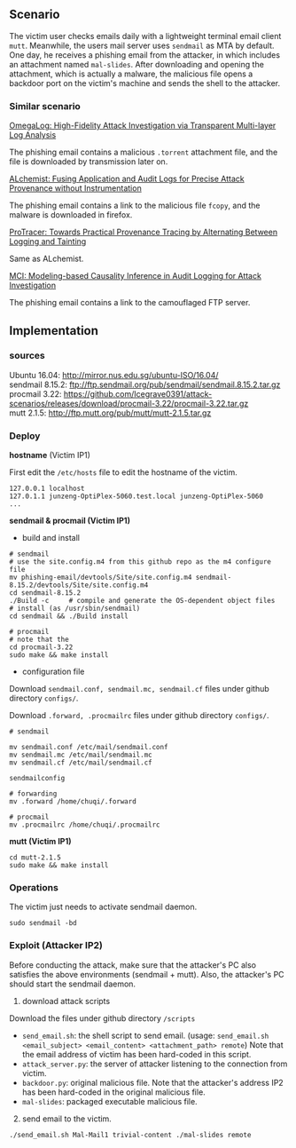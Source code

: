 ## Scenario

The victim user checks emails daily with a lightweight terminal email client `mutt`. Meanwhile, the users mail server uses `sendmail` as MTA by default. One day, he receives a phishing email from the attacker, in which includes an attachment named `mal-slides`. After downloading and opening the attachment, which is actually a malware, the malicious file opens a backdoor port on the victim's machine and sends the shell to the attacker.

### Similar scenario

[OmegaLog: High-Fidelity Attack Investigation via Transparent Multi-layer Log Analysis](https://www.ndss-symposium.org/wp-content/uploads/2020/02/24270-paper.pdf)

The phishing email contains a malicious `.torrent` attachment file, and the file is downloaded by transmission later on.

[ALchemist: Fusing Application and Audit Logs for Precise Attack Provenance without Instrumentation](https://www.ndss-symposium.org/wp-content/uploads/2021-445-paper.pdf)

The phishing email contains a link to the malicious file `fcopy`, and the malware is downloaded in firefox.

[ProTracer: Towards Practical Provenance Tracing by Alternating Between Logging and Tainting](https://friends.cs.purdue.edu/pubs/NDSS16.pdf)

Same as ALchemist.

[MCI: Modeling-based Causality Inference in Audit Logging for Attack Investigation](https://weihang-wang.github.io/papers/mci_ndss18.pdf)

The phishing email contains a link to the camouflaged FTP server.

## Implementation

### sources

Ubuntu 16.04: http://mirror.nus.edu.sg/ubuntu-ISO/16.04/    
sendmail 8.15.2: ftp://ftp.sendmail.org/pub/sendmail/sendmail.8.15.2.tar.gz
procmail 3.22: https://github.com/Icegrave0391/attack-scenarios/releases/download/procmail-3.22/procmail-3.22.tar.gz    
mutt 2.1.5: http://ftp.mutt.org/pub/mutt/mutt-2.1.5.tar.gz    

### Deploy

**hostname** (Victim IP1)

First edit the `/etc/hosts` file to edit the hostname of the victim.

```
127.0.0.1 localhost
127.0.1.1 junzeng-OptiPlex-5060.test.local junzeng-OptiPlex-5060
...
```

**sendmail & procmail (Victim IP1)**

* build and install
```
# sendmail
# use the site.config.m4 from this github repo as the m4 configure file
mv phishing-email/devtools/Site/site.config.m4 sendmail-8.15.2/devtools/Site/site.config.m4
cd sendmail-8.15.2
./Build -c     # compile and generate the OS-dependent object files
# install (as /usr/sbin/sendmail)
cd sendmail && ./Build install

# procmail
# note that the 
cd procmail-3.22
sudo make && make install
```

* configuration file

Download `sendmail.conf, sendmail.mc, sendmail.cf` files under github directory `configs/`.

Download `.forward, .procmailrc` files under github directory `configs/`.

```
# sendmail

mv sendmail.conf /etc/mail/sendmail.conf
mv sendmail.mc /etc/mail/sendmail.mc
mv sendmail.cf /etc/mail/sendmail.cf

sendmailconfig

# forwarding 
mv .forward /home/chuqi/.forward

# procmail
mv .procmailrc /home/chuqi/.procmailrc
```

**mutt (Victim IP1)**

```
cd mutt-2.1.5
sudo make && make install
```

### Operations 

The victim just needs to activate sendmail daemon.
```
sudo sendmail -bd
```

### Exploit (Attacker IP2)

Before conducting the attack, make sure that the attacker's PC also satisfies the above environments (sendmail + mutt). Also, the attacker's PC should start the sendmail daemon.

1. download attack scripts    

Download the files under github directory `/scripts`

  * `send_email.sh`: the shell script to send email. (usage: `send_email.sh <email_subject> <email_content> <attachment_path> remote`) Note that the email address of victim has been hard-coded in this script.
  * `attack_server.py`: the server of attacker listening to the connection from victim.
  * `backdoor.py`: original malicious file. Note that the attacker's address IP2 has been hard-coded in the original malicious file.
  * `mal-slides`: packaged executable malicious file. 


2. send email to the victim.

```
./send_email.sh Mal-Mail1 trivial-content ./mal-slides remote
```





